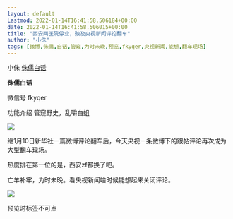 ```yaml
---
layout: default
Lastmod: 2022-01-14T16:41:58.506184+00:00
date: 2022-01-14T16:41:58.506015+00:00
title: "西安两医院停业，殃及央视新闻评论翻车"
author: "小侏"
tags: [微博,侏儒,白话,管窥,为时未晚,预览,fkyqer,央视新闻,能想,翻车现场]
---
```


小侏 [侏儒白话](javascript:void(0);)

**侏儒白话** 

微信号 fkyqer

功能介绍 管窥野史，乱嚼白蛆

![](https://images.weserv.nl/?url=https%3A//mmbiz.qpic.cn/mmbiz_jpg/NOibJFq0QCHaICnSRtTdp5Cpia54oo2agtPKxHVLo7Tt2ic5Vnju8mn1zftyyicGSVBf7kfJ6a9ricibS5T1ftIRIZHg/640%3Fwx_fmt%3Djpeg)

继1月10日新华社一篇微博评论翻车后，今天央视一条微博下的跟帖评论再次成为大型翻车现场。

热度排在第一位的是，西安zf都换了吧。  

亡羊补牢，为时未晚。看央视新闻啥时候能想起来关闭评论。  

![](https://images.weserv.nl/?url=https%3A//mmbiz.qpic.cn/mmbiz_jpg/NOibJFq0QCHaICnSRtTdp5Cpia54oo2agtibdYia1ZXjU8vaYEuGriaPFjia9MuhCuJ3NWf3hExYbnDVP5K50tqibm93w/640%3Fwx_fmt%3Djpeg)

预览时标签不可点

